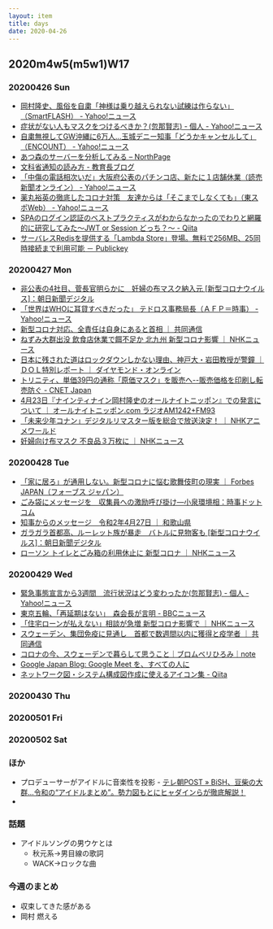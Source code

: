 ```yaml
---
layout: item
title: days
date: 2020-04-26
---
```


## 2020m4w5(m5w1)W17

### 20200426 Sun
- [岡村隆史、風俗を自粛「神様は乗り越えられない試練は作らない」（SmartFLASH） - Yahoo!ニュース](https://headlines.yahoo.co.jp/article?a=20200426-00010000-flash-ent)
- [症状がない人もマスクをつけるべきか？(忽那賢志) - 個人 - Yahoo!ニュース](https://news.yahoo.co.jp/byline/kutsunasatoshi/20200426-00175324/)
- [自粛無視してGW沖縄に6万人…玉城デニー知事「どうかキャンセルして」（ENCOUNT） - Yahoo!ニュース](https://headlines.yahoo.co.jp/hl?a=20200426-00010025-encount-ent)
- [あつ森のサーバーを分析してみる – NorthPage](https://north.thco.mp/2020/04/26/acnh-server/)
- [文科省通知の読み方 - 教育長ブログ](https://endohiromichi.hatenablog.com/entry/2020/04/26/233208)
- [「中傷の電話相次いだ」大阪府公表のパチンコ店、新たに１店舗休業（読売新聞オンライン） - Yahoo!ニュース](https://headlines.yahoo.co.jp/hl?a=20200426-00050123-yom-soci)
- [薬丸裕英の徹底したコロナ対策　友達からは「そこまでしなくても」（東スポWeb） - Yahoo!ニュース](https://headlines.yahoo.co.jp/hl?a=20200426-00000020-tospoweb-ent)
- [SPAのログイン認証のベストプラクティスがわからなかったのでわりと網羅的に研究してみた〜JWT or Session どっち？〜 - Qiita](https://qiita.com/Hiro-mi/items/18e00060a0f8654f49d6)
- [サーバレスRedisを提供する「Lambda Store」登場。無料で256MB、25同時接続まで利用可能 － Publickey](https://www.publickey1.jp/blog/20/redislambda_store256mb25.html)

### 20200427 Mon
- [非公表の4社目、菅長官明らかに　妊婦の布マスク納入元 \[新型コロナウイルス\]：朝日新聞デジタル](https://www.asahi.com/articles/ASN4W4697N4WULFA00C.html)
- [「世界はWHOに耳貸すべきだった」 テドロス事務局長（ＡＦＰ＝時事） - Yahoo!ニュース](https://headlines.yahoo.co.jp/hl?a=20200428-00000001-jij_afp-int)
- [新型コロナ対応、全責任は自身にあると首相 ｜ 共同通信](https://this.kiji.is/627380230497125473)
- [ねずみ大群出没 飲食店休業で餌不足か 北九州 新型コロナ影響 ｜ NHKニュース](https://www3.nhk.or.jp/news/html/20200427/k10012406951000.html)
- [日本に残された道はロックダウンしかない理由、神戸大・岩田教授が警鐘 ｜ ＤＯＬ特別レポート ｜ ダイヤモンド・オンライン](https://diamond.jp/articles/-/235790)
- [トリニティ、単価39円の通称「原価マスク」を販売へ--販売価格を印刷し転売防ぐ - CNET Japan](https://japan.cnet.com/article/35153040/)
- [4月23日『ナインティナイン岡村隆史のオールナイトニッポン』での発言について ｜ オールナイトニッポン.com ラジオAM1242+FM93](https://www.allnightnippon.com/topics/52464/)
- [「未来少年コナン」デジタルリマスター版を総合で放送決定！ ｜ NHKアニメワールド](http://www6.nhk.or.jp/anime/topics/detail.html?i=9289)
- [妊婦向け布マスク 不良品３万枚に ｜ NHKニュース](https://www3.nhk.or.jp/news/html/20200428/k10012408271000.html)

### 20200428 Tue
- [「家に居ろ」が通用しない。新型コロナに悩む歌舞伎町の現実 ｜ Forbes JAPAN（フォーブス ジャパン）](https://forbesjapan.com/articles/detail/34144)
- [ごみ袋にメッセージを　収集員への激励呼び掛け―小泉環境相：時事ドットコム](https://www.jiji.com/jc/article?k=2020042800575&g=soc)
- [知事からのメッセージ　令和2年4月27日 ｜ 和歌山県](https://www.pref.wakayama.lg.jp/chiji/message/20200427.html)
- [ガラガラ首都高、ルーレット族が暴走　バトルに見物客も \[新型コロナウイルス\]：朝日新聞デジタル](https://www.asahi.com/articles/ASN4X3K7BN4XUTIL001.html)
- [ローソン トイレとごみ箱の利用休止に 新型コロナ ｜ NHKニュース](https://www3.nhk.or.jp/news/html/20200428/k10012408501000.html)

### 20200429 Wed
- [緊急事態宣言から3週間　流行状況はどう変わったか(忽那賢志) - 個人 - Yahoo!ニュース](https://news.yahoo.co.jp/byline/kutsunasatoshi/20200429-00175924/)
- [東京五輪、「再延期はない」　森会長が言明 - BBCニュース](https://www.bbc.com/japanese/52466583)
- [「住宅ローンが払えない」相談が急増 新型コロナ影響で ｜ NHKニュース](https://www3.nhk.or.jp/news/html/20200429/k10012409961000.html)
- [スウェーデン、集団免疫に見通し　首都で数週間以内に獲得と疫学者 ｜ 共同通信](https://this.kiji.is/628117974967370849)
- [コロナの今、スウェーデンで暮らして思うこと｜ブロムベリひろみ｜note](https://note.com/hiromiblomberg/n/n56abbd9fe8c2)
- [Google Japan Blog: Google Meet を、すべての人に](https://japan.googleblog.com/2020/04/bringing-google-meet-to-more-people.html)
- [ネットワーク図・システム構成図作成に使えるアイコン集 - Qiita](https://qiita.com/Ping/items/521bbb8c66080a617a09?utm_content=buffer3df0c&utm_medium=social&utm_source=twitter.com&utm_campaign=buffer)

### 20200430 Thu

### 20200501 Fri

### 20200502 Sat

### ほか
- プロデューサーがアイドルに音楽性を投影 - [テレ朝POST » BiSH、豆柴の大群…令和の“アイドルまとめ”。勢力図もとにヒャダインらが徹底解説！](https://post.tv-asahi.co.jp/post-117982/)
- 
### 話題
- アイドルソングの男ウケとは
  - 秋元系→男目線の歌詞
  - WACK→ロックな曲

### 今週のまとめ
- 収束してきた感がある
- 岡村 燃える